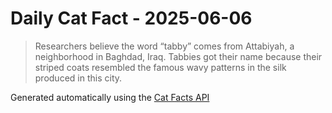 # Daily Cat Fact - 2025-06-06

> Researchers believe the word “tabby” comes from Attabiyah, a neighborhood in Baghdad, Iraq. Tabbies got their name because their striped coats resembled the famous wavy patterns in the silk produced in this city.

Generated automatically using the [Cat Facts API](https://catfact.ninja)
